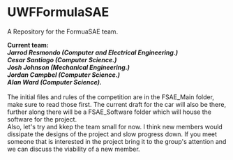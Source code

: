 # UWFFormulaSAE

A Repository for the FormuaSAE team.<br/>

<div>
 <b>
  Current team:<br/><i>Jarrod Resmondo (Computer and Electrical Engineering.)<br />
	 Cesar Santiago (Computer Science.)<br />
	 Josh Johnson (Mechanical Engineering.)<br />
	 Jordan Campbel (Computer Science.)<br />
	 Alan Ward (Computer Science).</i>
 </b><br /><br />
</div>

<div>
	The initial files and rules of the competition are in the FSAE_Main folder, make sure to read those first.
	The current draft for the car will also be there, further along there will be a FSAE_Software folder which will house the
software for the project.<br />
	Also, let's try and kkep the team small for now. I think new members would dissipate the designs of the project and slow progress down. If you meet someone that is interested in the project bring it to the group's attention and we can discuss the viability of a new member.
</div>
